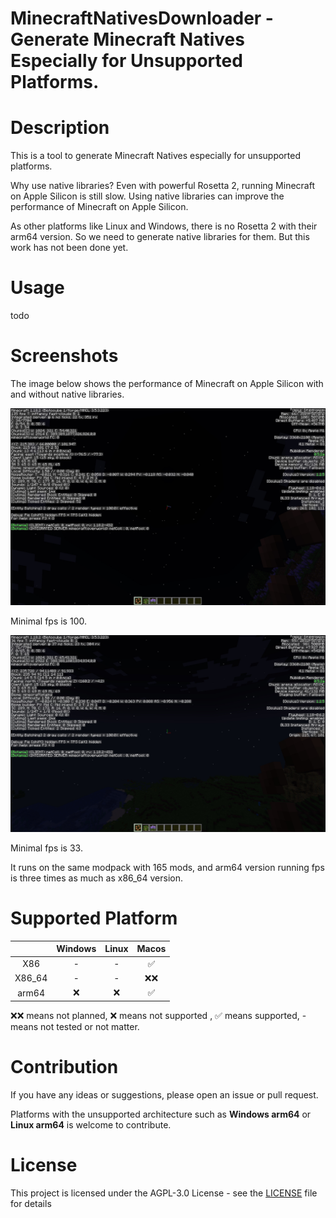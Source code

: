 # MinecraftNativesDownloader - Generate Minecraft Natives Especially for Unsupported Platforms.

# Description

This is a tool to generate Minecraft Natives especially for unsupported platforms.

Why use native libraries? Even with powerful Rosetta 2, running Minecraft on Apple Silicon is still slow. Using native libraries can improve the performance of Minecraft on Apple Silicon.

As other platforms like Linux and Windows, there is no Rosetta 2 with their arm64 version. So we need to generate native libraries for them. But this work has not been done yet.


# Usage

todo

# Screenshots

The image below shows the performance of Minecraft on Apple Silicon with and without native libraries.

![Run without Rosetta 2](macos_arm64.png)

Minimal fps is 100.

![Run with Rosetta 2](macos_x86_64.png)

Minimal fps is 33.

It runs on the same modpack with 165 mods, and arm64 version running fps is three times as much as x86_64 version.

# Supported Platform

|        | Windows | Linux | Macos  |
|:------:|:-------:|:-----:|:------:|
|  X86   |    -    |   -   |   ✅    |
| X86_64 |    -    |   -   |   ❌❌   |
| arm64  |    ❌    |   ❌   |   ✅    |

❌❌ means not planned,
❌ means not supported , ✅ means supported, - means not tested or not matter.

# Contribution

If you have any ideas or suggestions, please open an issue or pull request.

Platforms with the unsupported architecture such as **Windows arm64** or **Linux arm64** is welcome to contribute.

# License

This project is licensed under the AGPL-3.0 License - see the [LICENSE](LICENSE) file for details